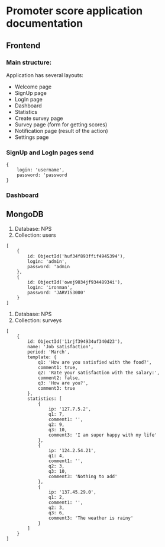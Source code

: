 # Promoter score application documentation

## Frontend

### Main structure:
Application has several layouts:
- Welcome page 
- SignUp page
- LogIn page
- Dashboard
- Statistics
- Create survey page
- Survey page (form for getting scores)
- Notification page (result of the action)
- Settings page

### SignUp and LogIn pages send
```
{   
    login: 'username',
    password: 'password
}
```
### Dashboard 

## MongoDB

1. Database: NPS
2. Collection: users

```
[
    {
        id: ObjectId('huf34f893ffif4945394'),
        login: 'admin',
        password: 'admin
    },
    {
        id: ObjectId('owej9034jf93448934i'),
        login: 'ironman',
        password: 'JARVIS3000'
    }
]
```

1. Database: NPS
2. Collection: surveys
```
[
    {
        id: ObjectId('11rjf394934uf340d23'),
        name: 'Job satisfaction',
        period: 'March',
        template: {
            q1: 'How are you satisfied with the food?',
            comment1: true,
            q2: 'Rate your satisfaction with the salary:',
            comment2: false,
            q3: 'How are you?',
            comment3: true
        },
        statistics: [
            {
                ip: '127.7.5.2',
                q1: 7,
                comment1: '',
                q2: 9,
                q3: 10,
                comment3: 'I am super happy with my life'
            },
            {
                ip: '124.2.54.21',
                q1: 4,
                comment1: '',
                q2: 3,
                q3: 10,
                comment3: 'Nothing to add'
            },
            {
                ip: '137.45.29.0',
                q1: 2,
                comment1: '',
                q2: 3,
                q3: 6,
                comment3: 'The weather is rainy'
            }
        ]
    }
]
```